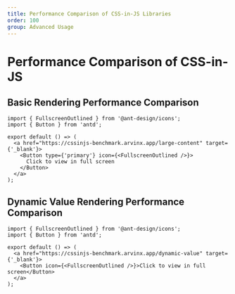 ```yaml
---
title: Performance Comparison of CSS-in-JS Libraries
order: 100
group: Advanced Usage
---
```


# Performance Comparison of CSS-in-JS

## Basic Rendering Performance Comparison

```tsx | inline
import { FullscreenOutlined } from '@ant-design/icons';
import { Button } from 'antd';

export default () => (
  <a href="https://cssinjs-benchmark.arvinx.app/large-content" target={'_blank'}>
    <Button type={'primary'} icon={<FullscreenOutlined />}>
      Click to view in full screen
    </Button>
  </a>
);
```

<code src="./demos/benchmark/large-content.tsx"></code>

## Dynamic Value Rendering Performance Comparison

```tsx | inline
import { FullscreenOutlined } from '@ant-design/icons';
import { Button } from 'antd';

export default () => (
  <a href="https://cssinjs-benchmark.arvinx.app/dynamic-value" target={'_blank'}>
    <Button icon={<FullscreenOutlined />}>Click to view in full screen</Button>
  </a>
);
```

<code src="./demos/benchmark/dynamic-value.tsx"></code>
